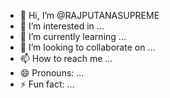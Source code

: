 - 👋 Hi, I’m @RAJPUTANASUPREME
- 👀 I’m interested in ...
- 🌱 I’m currently learning ...
- 💞️ I’m looking to collaborate on ...
- 📫 How to reach me ...
- 😄 Pronouns: ...
- ⚡ Fun fact: ...

<!---
RAJPUTANASUPREME/RAJPUTANASUPREME is a ✨ special ✨ repository because its `README.md` (this file) appears on your GitHub profile.
You can click the Preview link to take a look at your changes.
--->
